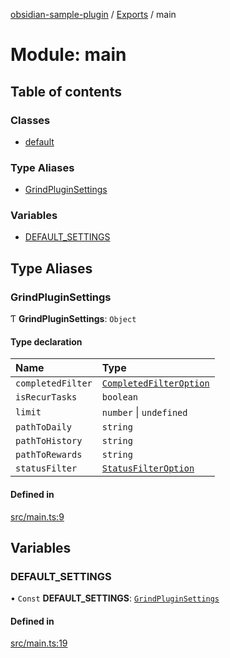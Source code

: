 [obsidian-sample-plugin](../README.md) / [Exports](../modules.md) / main

# Module: main

## Table of contents

### Classes

- [default](../classes/main.default.md)

### Type Aliases

- [GrindPluginSettings](main.md#grindpluginsettings)

### Variables

- [DEFAULT\_SETTINGS](main.md#default_settings)

## Type Aliases

### GrindPluginSettings

Ƭ **GrindPluginSettings**: `Object`

#### Type declaration

| Name | Type |
| :------ | :------ |
| `completedFilter` | [`CompletedFilterOption`](components_Tasks_TaskList.md#completedfilteroption) |
| `isRecurTasks` | `boolean` |
| `limit` | `number` \| `undefined` |
| `pathToDaily` | `string` |
| `pathToHistory` | `string` |
| `pathToRewards` | `string` |
| `statusFilter` | [`StatusFilterOption`](components_Tasks_TaskList.md#statusfilteroption) |

#### Defined in

[src/main.ts:9](https://github.com/dromse/personal-grind-manager/blob/1abcd9e/src/main.ts#L9)

## Variables

### DEFAULT\_SETTINGS

• `Const` **DEFAULT\_SETTINGS**: [`GrindPluginSettings`](main.md#grindpluginsettings)

#### Defined in

[src/main.ts:19](https://github.com/dromse/personal-grind-manager/blob/1abcd9e/src/main.ts#L19)
